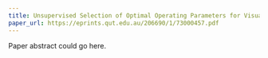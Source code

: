 ```yaml
---
title: Unsupervised Selection of Optimal Operating Parameters for Visual Place Recognition Algorithms using Gaussian Mixture Models
paper_url: https://eprints.qut.edu.au/206690/1/73000457.pdf
---
```

Paper abstract could go here.

